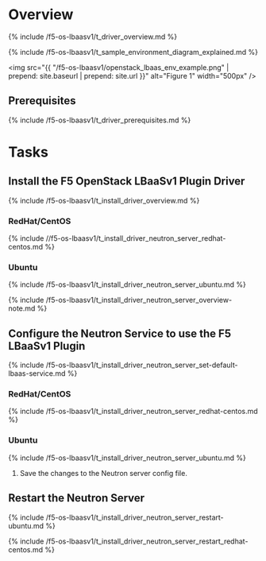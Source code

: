 # Overview

{% include /f5-os-lbaasv1/t_driver_overview.md %}

{% include /f5-os-lbaasv1/t_sample_environment_diagram_explained.md %}

<img src="{{ "/f5-os-lbaasv1/openstack_lbaas_env_example.png" | prepend: site.baseurl | prepend: site.url }}" alt="Figure 1" width="500px" />

## Prerequisites

{% include /f5-os-lbaasv1/t_driver_prerequisites.md %}

# Tasks

## Install the F5 OpenStack LBaaSv1 Plugin Driver

{% include /f5-os-lbaasv1/t_install_driver_overview.md %}

### RedHat/CentOS

{% include //f5-os-lbaasv1/t_install_driver_neutron_server_redhat-centos.md %}

### Ubuntu

{% include /f5-os-lbaasv1/t_install_driver_neutron_server_ubuntu.md %}

{% include /f5-os-lbaasv1/t_install_driver_neutron_server_overview-note.md %}

## Configure the Neutron Service to use the F5 LBaaSv1 Plugin

{% include /f5-os-lbaasv1/t_install_driver_neutron_server_set-default-lbaas-service.md %}

### RedHat/CentOS

{% include /f5-os-lbaasv1/t_install_driver_neutron_server_redhat-centos.md %}

### Ubuntu

{% include /f5-os-lbaasv1/t_install_driver_neutron_server_ubuntu.md %}

1. Save the changes to the Neutron server config file.

## Restart the Neutron Server

{% include /f5-os-lbaasv1/t_install_driver_neutron_server_restart-ubuntu.md %}

{% include /f5-os-lbaasv1/t_install_driver_neutron_server_restart_redhat-centos.md %}
